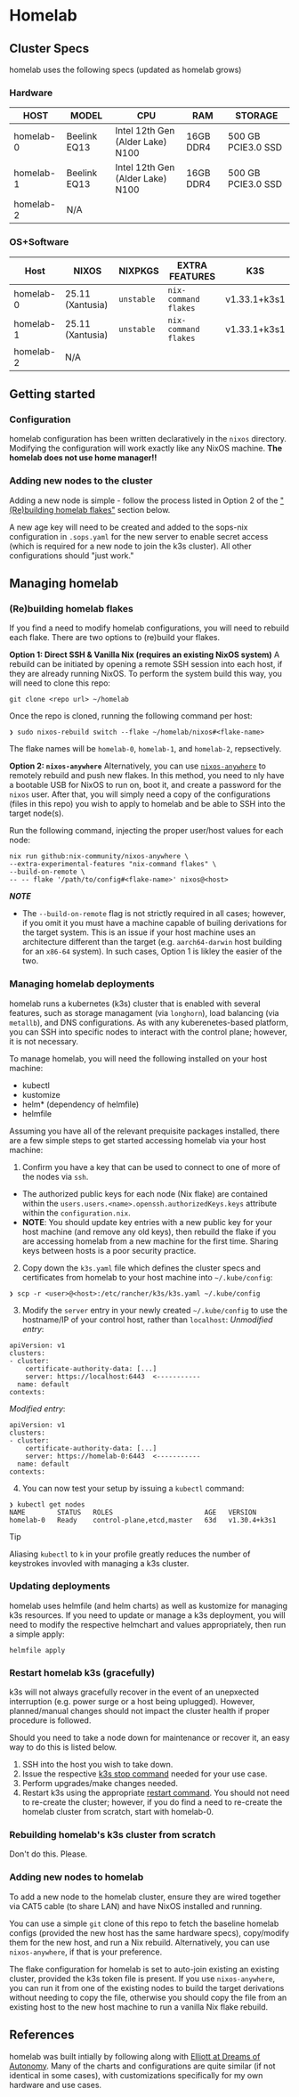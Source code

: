 # Homelab

## Cluster Specs

homelab uses the following specs (updated as homelab grows)

### Hardware

| HOST      | MODEL        | CPU                              | RAM       | STORAGE            |
| --------- | ------------ | -------------------------------- | --------- | ------------------ |
| homelab-0 | Beelink EQ13 | Intel 12th Gen (Alder Lake) N100 | 16GB DDR4 | 500 GB PCIE3.0 SSD |
| homelab-1 | Beelink EQ13 | Intel 12th Gen (Alder Lake) N100 | 16GB DDR4 | 500 GB PCIE3.0 SSD |
| homelab-2 | N/A          |                                  |           |                    |

### OS+Software

| Host      | NIXOS            | NIXPKGS    | EXTRA FEATURES       | K3S          |
| --------- | ---------------- | ---------- | -------------------- | ------------ |
| homelab-0 | 25.11 (Xantusia) | `unstable` | `nix-command flakes` | v1.33.1+k3s1 |
| homelab-1 | 25.11 (Xantusia) | `unstable` | `nix-command flakes` | v1.33.1+k3s1 |
| homelab-2 | N/A              |            |                      |              |

## Getting started

### Configuration

homelab configuration has been written declaratively in the `nixos` directory.
Modifying the configuration will work exactly like any NixOS machine. **The
homelab does not use home manager!!**

### Adding new nodes to the cluster

Adding a new node is simple - follow the process listed in Option 2 of the
["(Re)building homelab flakes"](https://github.com/taylrfnt/homelab/blob/main/README.md#rebuilding-homelab-flakes)
section below.

A new age key will need to be created and added to the sops-nix configuration in
`.sops.yaml` for the new server to enable secret access (which is required for a
new node to join the k3s cluster). All other configurations should "just work."

## Managing homelab

### (Re)building homelab flakes

If you find a need to modify homelab configurations, you will need to rebuild
each flake. There are two options to (re)build your flakes.

**Option 1: Direct SSH & Vanilla Nix (requires an existing NixOS system)** A
rebuild can be initiated by opening a remote SSH session into each host, if they
are already running NixOS. To perform the system build this way, you will need
to clone this repo:

```
git clone <repo url> ~/homelab
```

Once the repo is cloned, running the following command per host:

```
❯ sudo nixos-rebuild switch --flake ~/homelab/nixos#<flake-name>
```

The flake names will be `homelab-0`, `homelab-1`, and `homelab-2`, repsectively.

**Option 2: `nixos-anywhere`** Alternatively, you can use
[`nixos-anywhere`](https://github.com/nix-community/nixos-anywhere) to remotely
rebuild and push new flakes. In this method, you need to nly have a bootable USB
for NixOS to run on, boot it, and create a password for the `nixos` user. After
that, you will simply need a copy of the configurations (files in this repo) you
wish to apply to homelab and be able to SSH into the target node(s).

Run the following command, injecting the proper user/host values for each node:

```
nix run github:nix-community/nixos-anywhere \
--extra-experimental-features "nix-command flakes" \
--build-on-remote \
-- -- flake '/path/to/config#<flake-name>' nixos@<host>
```

**_NOTE_**

- The `--build-on-remote` flag is not strictly required in all cases; however,
  if you omit it you must have a machine capable of builing derivations for the
  target system. This is an issue if your host machine uses an architecture
  different than the target (e.g. `aarch64-darwin` host building for an `x86-64`
  system). In such cases, Option 1 is likley the easier of the two.

### Managing homelab deployments

homelab runs a kubernetes (k3s) cluster that is enabled with several features,
such as storage managament (via `longhorn`), load balancing (via `metallb`), and
DNS configurations. As with any kuberenetes-based platform, you can SSH into
specific nodes to interact with the control plane; however, it is not necessary.

To manage homelab, you will need the following installed on your host machine:

- kubectl
- kustomize
- helm* (dependency of helmfile)
- helmfile

Assuming you have all of the relevant prequisite packages installed, there are a
few simple steps to get started accessing homelab via your host machine:

1. Confirm you have a key that can be used to connect to one of more of the
   nodes via `ssh`.

- The authorized public keys for each node (Nix flake) are contained within the
  `users.users.<name>.openssh.authorizedKeys.keys` attribute within the
  `configuration.nix`.
- **NOTE**: You should update key entries with a new public key for your host
  machine (and remove any old keys), then rebuild the flake if you are accessing
  homelab from a new machine for the first time. Sharing keys between hosts is a
  poor security practice.

2. Copy down the `k3s.yaml` file which defines the cluster specs and
   certificates from homelab to your host machine into `~/.kube/config`:

```
❯ scp -r <user>@<host>:/etc/rancher/k3s/k3s.yaml ~/.kube/config
```

3. Modify the `server` entry in your newly created `~/.kube/config` to use the
   hostname/IP of your control host, rather than `localhost`: _Unmodified
   entry_:

```
apiVersion: v1
clusters:
- cluster:
    certificate-authority-data: [...]
    server: https://localhost:6443  <-----------
  name: default
contexts:
```

_Modified entry_:

```
apiVersion: v1
clusters:
- cluster:
    certificate-authority-data: [...]
    server: https://homelab-0:6443  <-----------
  name: default
contexts:
```

4. You can now test your setup by issuing a `kubectl` command:

```
❯ kubectl get nodes
NAME        STATUS   ROLES                       AGE   VERSION
homelab-0   Ready    control-plane,etcd,master   63d   v1.30.4+k3s1
```

> [!TIP]
> Aliasing `kubectl` to `k` in your profile greatly reduces the number of
> keystrokes invovled with managing a k3s cluster.

### Updating deployments

homelab uses helmfile (and helm charts) as well as kustomize for managing k3s
resources. If you need to update or manage a k3s deployment, you will need to
modify the respective helmchart and values appropriately, then run a simple
apply:

```
helmfile apply
```

### Restart homelab k3s (gracefully)

k3s will not always gracefully recover in the event of an unepxected
interruption (e.g. power surge or a host being uplugged). However,
planned/manual changes should not impact the cluster health if proper procedure
is followed.

Should you need to take a node down for maintenance or recover it, an easy way
to do this is listed below.

1. SSH into the host you wish to take down.
2. Issue the respective [k3s stop command](https://docs.k3s.io/upgrades/killall)
   needed for your use case.
3. Perform upgrades/make changes needed.
4. Restart k3s using the appropriate
   [restart command](https://docs.k3s.io/upgrades/killall). You should not need
   to re-create the cluster; however, if you do find a need to re-create the
   homelab cluster from scratch, start with homelab-0.

### Rebuilding homelab's k3s cluster from scratch

Don't do this. Please.

### Adding new nodes to homelab

To add a new node to the homelab cluster, ensure they are wired together via
CAT5 cable (to share LAN) and have NixOS installed and running.

You can use a simple `git` clone of this repo to fetch the baseline homelab
configs (provided the new host has the same hardware specs), copy/modify them
for the new host, and run a Nix rebuild. Alternatively, you can use
`nixos-anywhere`, if that is your preference.

The flake configuration for homelab is set to auto-join existing an existing
cluster, provided the k3s token file is present. If you use `nixos-anywhere`,
you can run it from one of the existing nodes to build the target derivations
without needing to copy the file, otherwise you should copy the file from an
existing host to the new host machine to run a vanilla Nix flake rebuild.

## References

homelab was built intially by following along with
[Elliott at Dreams of Autonomy](https://youtu.be/2yplBzPCghA). Many of the
charts and configurations are quite similar (if not identical in some cases),
with customizations specifically for my own hardware and use cases.
